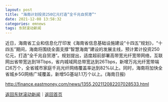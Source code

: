 ```yaml
---
layout: post
title: "海南计划投资250亿元打造“全千兆自贸港”"
date: 2021-12-08 13:58:32
categories: emnews
tags: 东财滚动新闻
---
```


近日，海南省工业和信息化厅印发《海南省信息基础设施建设“十四五”规划》，“十四五”期间，海南将围绕全面支撑“智慧海南”建设的发展主线，预计累计投资250亿元，打造“全千兆自贸港”。规划提出，适度超前部署高带宽光纤宽带网络，互联网出省带宽达到18Tbps，省内城域网总带宽达到26Tbps，新增万兆光纤宽带端口6万个，全省城市家庭千兆光纤网络覆盖率达到82%以上。同时，海南将加快全省城乡5G网络广域覆盖，新增5G基站1.1万个以上。(海南日报)

<http://finance.eastmoney.com/news/1355,202112082207028533.html>

[返回东财滚动新闻](//finews.withounder.com/emnews/)｜[返回首页](//finews.withounder.com/)